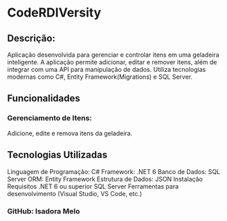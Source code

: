 # CodeRDIVersity
## Descrição:
Aplicação desenvolvida para gerenciar e controlar itens em uma geladeira inteligente.
A aplicação permite adicionar, editar e remover itens, além de integrar com uma API para manipulação de dados.
Utiliza tecnologias modernas como C#, Entity Framework(Migrations) e SQL Server.

## Funcionalidades
### Gerenciamento de Itens:
Adicione, edite e remova itens da geladeira.

## Tecnologias Utilizadas
Linguagem de Programação:
C#
Framework: .NET 6
Banco de Dados: SQL Server
ORM: Entity Framework
Estrutura de Dados: JSON
Instalação
Requisitos
.NET 6 ou superior
SQL Server
Ferramentas para desenvolvimento (Visual Studio, VS Code, etc.)

### GitHub: Isadora Melo




